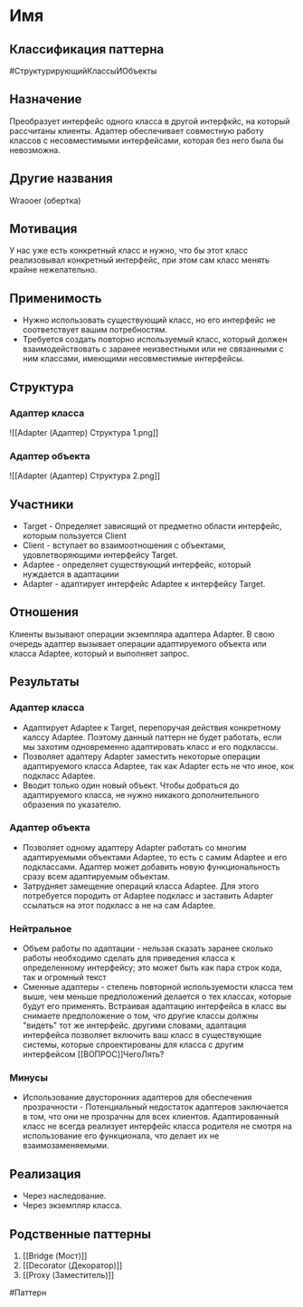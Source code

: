 # Имя
## Классификация паттерна 
#СтруктурирующийКлассыИОбъекты

## Назначение 
Преобразует интерфейс одного класса в другой интерфкйс, на который рассчитаны клиенты. Адаптер обеспечивает совместную работу классов с несовместимыми интерфейсами, которая без него была бы невозможна.

## Другие названия
Wraooer (обертка)

## Мотивация
У нас уже есть конкретный класс и нужно, что бы этот класс реализовывал конкретный интерфейс, при этом сам класс менять крайне нежелательно.

## Применимость
- Нужно использовать существующий класс, но его интерфейс не соответствует вашим потребностям.
- Требуется создать повторно используемый класс, который должен взаимодействовать с заранее неизвестными или не связанными с ним классами, имеющими несовместимые интерфейсы.

## Структура
### Адаптер класса
![[Adapter (Адаптер) Структура 1.png]] 
### Адаптер объекта
![[Adapter (Адаптер) Структура 2.png]]

## Участники
- Target - Определяет зависящий от предметно области интерфейс, которым пользуется Client 
- Client - вступает во взаимоотношения с объектами, удовлетворяющими интерфейсу Target.
- Adaptee - определяет существующий интерфейс, который нуждается в адаптациии
- Adapter - адаптирует интерфейс Adaptee к интерфейсу Target.

## Отношения
Клиенты вызывают операции экземпляра адаптера Adapter. В свою очередь адаптер вызывает операции адаптируемого объекта или класса Adaptee, который и выполняет запрос.

## Результаты
### Адаптер класса
- Адаптирует Adaptee к Target, перепоручая действия конкретному калссу Adaptee. Поэтому данный паттерн не будет работать, если мы захотим одновременно адаптировать класс и его подклассы.
- Позволяет адаптеру Adapter заместить некоторые операции адаптируемого класса Adaptee, так как Adapter есть не что иное, кок подкласс Adaptee.
- Вводит только один новый объект. Чтобы добраться до адаптируемого класса, не нужно никакого дополнительного образения по указателю.

### Адаптер объекта
- Позволяет одному адаптеру Adapter работать со многим адаптируемыми объектами Adaptee, то есть с самим Adaptee и его подклассами. Адаптер может добавить новую функциональность сразу всем адаптируемым объектам.
- Затрудняет замещение операций класса Adaptee. Для этого потребуется породить от Adaptee подкласс и заставить Adapter ссылаться на этот подкласс а не на сам Adaptee.

### Нейтральное
- Объем работы по адаптации - нельзая сказать заранее сколько работы необходимо сделать для приведения класса к определенному интерфейсу; это может быть как пара строк кода, так и огромный текст
- Сменные адаптеры - степень повторной используемости класса тем выше, чем меньше предположений делается о тех классах, которые будут его применять. Встраивая адаптацию интерфейса в класс вы снимаете предположение о том, что другие классы должны "видеть" тот же интерфейс. другими словами, адаптация интерфейса позволяет включить ваш класс в существующие системы, которые спроектированы для класса с другим интерфейсом [[ВОПРОС]]ЧегоЛять?

### Минусы
- Использование двусторонних адаптеров для обеспечения прозрачности - Потенциальный недостаток адаптеров заключается в том, что они не прозрачны для всех клиентов. Адаптированный класс не всегда реализует интерфейс класса родителя не смотря на использование его функционала, что делает их не взаимозаменяемыми.

## Реализация
- Через наследование.
- Через экземпляр класса.

## Родственные паттерны
1. [[Bridge (Мост)]]
2. [[Decorator (Декоратор)]]
3. [[Proxy (Заместитель)]]

#Паттерн